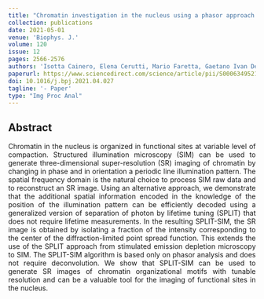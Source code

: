 ```yaml
---
title: "Chromatin investigation in the nucleus using a phasor approach to structured illumination microscopy"
collection: publications
date: 2021-05-01
venue: 'Biophys. J.'
volume: 120
issue: 12
pages: 2566-2576
authors: 'Isotta Cainero, Elena Cerutti, Mario Faretta, Gaetano Ivan Dellino, Pier Giuseppe Pelicci, Paolo Bianchini, Giuseppe Vicidomini, Alberto Diaspro, Luca Lanzanò'
paperurl: https://www.sciencedirect.com/science/article/pii/S0006349521003659
doi: 10.1016/j.bpj.2021.04.027
tagline: '- Paper'
type: "Img Proc Anal"
---
```


<h2> Abstract </h2>
<p align= "justify">
Chromatin in the nucleus is organized in functional sites at variable level of compaction. Structured illumination microscopy (SIM) can be used to generate three-dimensional super-resolution (SR) imaging of chromatin by changing in phase and in orientation a periodic line illumination pattern. The spatial frequency domain is the natural choice to process SIM raw data and to reconstruct an SR image. Using an alternative approach, we demonstrate that the additional spatial information encoded in the knowledge of the position of the illumination pattern can be efficiently decoded using a generalized version of separation of photon by lifetime tuning (SPLIT) that does not require lifetime measurements. In the resulting SPLIT-SIM, the SR image is obtained by isolating a fraction of the intensity corresponding to the center of the diffraction-limited point spread function. This extends the use of the SPLIT approach from stimulated emission depletion microscopy to SIM. The SPLIT-SIM algorithm is based only on phasor analysis and does not require deconvolution. We show that SPLIT-SIM can be used to generate SR images of chromatin organizational motifs with tunable resolution and can be a valuable tool for the imaging of functional sites in the nucleus.


